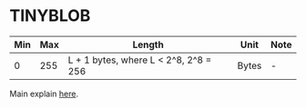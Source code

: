 # TINYBLOB

Min | Max | Length | Unit | Note
---|---|---|---|---|
0 | 255 | L + 1 bytes, where L < 2^8, 2^8 = 256 |  Bytes | -

Main explain [here](./blob.md).
